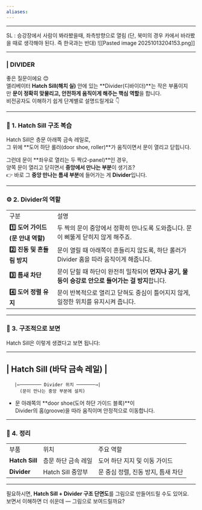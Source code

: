 ```yaml
---
aliases:
---
```

---


SL : 승강장에서 사람이 봐라봤을때, 좌측방향으로 열림
(단, 북미의 경우 카에서 바라봤을 때로 생각해야 된다. 즉 한국과는 반대)
![[Pasted image 20251013204153.png]]

---
### **| DIVIDER**


좋은 질문이에요 😊  
엘리베이터 **Hatch Sill(해치 실)** 안에 있는 **Divider(디바이더)**는 작은 부품이지만 **문이 정확히 맞물리고, 안전하게 움직이게 해주는 핵심 역할**을 합니다.  
비전공자도 이해하기 쉽게 단계별로 설명드릴게요 👇

---

### 🧩 1. **Hatch Sill 구조 복습**

Hatch Sill은 층문 아래쪽 금속 레일로,  
그 위에 **도어 하단 롤러(door shoe, roller)**가 움직이면서 문이 열리고 닫힙니다.

그런데 문이 **좌우로 열리는 두 짝(2-panel)**인 경우,  
양쪽 문이 열리고 닫히면서 **중앙에서 만나는 부분**이 생기죠?  
👉 바로 그 **중앙 만나는 틈새 부분**에 들어가는 게 **Divider**입니다.

---

### ⚙️ 2. **Divider의 역할**

|   |   |
|---|---|
|구분|설명|
|**1️⃣ 도어 가이드(문 안내 역할)**|두 짝의 문이 중앙에서 정확히 만나도록 도와줍니다. 문이 삐뚤게 닫히지 않게 해주죠.|
|**2️⃣ 진동 및 흔들림 방지**|문이 열릴 때 아래쪽이 흔들리지 않도록, 하단 롤러가 Divider 홈을 따라 움직이게 해줍니다.|
|**3️⃣ 틈새 차단**|문이 닫힐 때 하단이 완전히 밀착되어 **먼지나 공기, 물 등이 승강로 안으로 들어가는 걸 방지**합니다.|
|**4️⃣ 도어 정렬 유지**|문이 반복적으로 열리고 닫혀도 중심이 틀어지지 않게, 일정한 위치를 유지시켜 줍니다.|

---

### 🧱 3. **구조적으로 보면**

Hatch Sill은 이렇게 생겼다고 보면 됩니다:

-------------------------------------------------  
|           Hatch Sill (바닥 금속 레일)           |  
-------------------------------------------------  
       |←──────── Divider 위치 ───────→|  
         (문이 만나는 중앙 부분에 설치)

- 문 아래쪽의 **door shoe(도어 하단 가이드 블록)**이  
    Divider의 홈(groove)을 따라 움직이며 안정적으로 이동합니다.
    

---

### 🧰 4. **정리**

|   |   |   |
|---|---|---|
|부품|위치|주요 역할|
|**Hatch Sill**|층문 하단 금속 레일|도어 하단 지지 및 이동 가이드|
|**Divider**|Hatch Sill 중앙부|문 중심 정렬, 진동 방지, 틈새 차단|

---

필요하시면, **Hatch Sill + Divider 구조 단면도**를 그림으로 만들어드릴 수도 있어요.  
보면서 이해하면 더 쉬운데 — 그림으로 보여드릴까요?